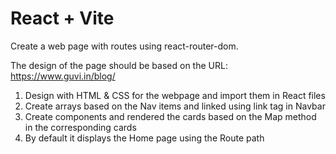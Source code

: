 # React + Vite

Create a web page with routes using react-router-dom.

The design of the page should be based on the URL: https://www.guvi.in/blog/

1. Design with HTML & CSS for the webpage and import them in React files
2. Create arrays based on the Nav items and linked using link tag in Navbar
3. Create components and rendered the cards based on the Map method in the corresponding cards
4. By default it displays the Home page using the Route path


